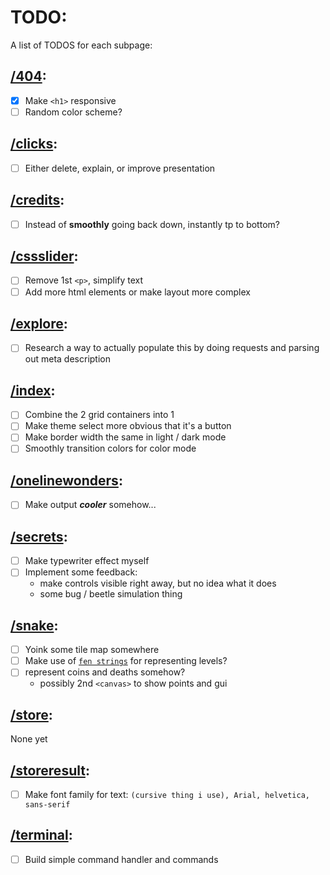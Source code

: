 # TODO:
A list of TODOS for each subpage:

## [/404](https://bulmenisaurus.github.io/404):
 - [x] Make `<h1>` responsive
 - [ ] Random color scheme?
## [/clicks](https://bulmenisaurus.github.io/clicks):
 - [ ] Either delete, explain, or improve presentation
## [/credits](https://bulmenisaurus.github.io/credits):
 - [ ] Instead of **smoothly** going back down, instantly tp to bottom?
## [/cssslider](https://bulmenisaurus.github.io/cssslider):
 - [ ] Remove 1st `<p>`, simplify text
 - [ ] Add more html elements or make layout more complex
## [/explore](https://bulmenisaurus.github.io/explore):
 - [ ] Research a way to actually populate this by doing requests and parsing out meta description
## [/index](https://bulmenisaurus.github.io/index):
 - [ ] Combine the 2 grid containers into 1
 - [ ] Make theme select more obvious that it's a button
 - [ ] Make border width the same in light / dark mode
 - [ ] Smoothly transition colors for color mode
## [/onelinewonders](https://bulmenisaurus.github.io/onelinewonders):
 - [ ] Make output ***cooler*** somehow...
## [/secrets](https://bulmenisaurus.github.io/secrets):
 - [ ] Make typewriter effect myself
 - [ ] Implement some feedback:
   -  make controls visible right away, but no idea what it does
   -  some bug / beetle simulation thing
## [/snake](https://bulmenisaurus.github.io/snake):
 - [ ] Yoink some tile map somewhere
 - [ ] Make use of [`fen strings`](https://en.wikipedia.org/wiki/Forsyth%E2%80%93Edwards_Notation) for representing levels?
 - [ ] represent coins and deaths somehow?
   - possibly 2nd `<canvas>` to show points and gui
## [/store](https://bulmenisaurus.github.io/store): 
None yet
## [/storeresult](https://bulmenisaurus.github.io/storeresult):
 - [ ] Make font family for text: `(cursive thing i use), Arial, helvetica, sans-serif`
## [/terminal](https://bulmenisaurus.github.io/terminal):
 - [ ] Build simple command handler and commands